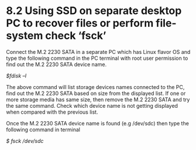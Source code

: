 # 8.2	Using SSD on separate desktop PC to recover files or perform file-system check ‘fsck’

Connect the M.2 2230 SATA in a separate PC which has Linux flavor OS and type the following command in the PC terminal with root user permission to find out the M.2 2230 SATA device name.

_$fdisk –l_&#x20;

The above command will list storage devices names connected to the PC, find out the M.2 2230 SATA based on size from the displayed list. If one or more storage media has same size, then remove the M.2 2230 SATA and try the same command. Check which device name is not getting displayed when compared with the previous list.

Once the M.2 2230 SATA device name is found (e.g /dev/sdc) then type the following command in terminal

_$ fsck /dev/sdc_
